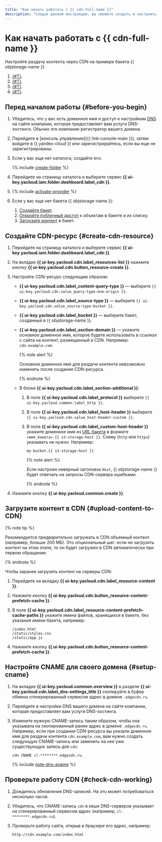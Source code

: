```yaml
---
title: "Как начать работать с {{ cdn-full-name }}"
description: "Следуя данной инструкции, вы сможете создать и настроить CDN-ресурс."
---
```


# Как начать работать с {{ cdn-full-name }}

Настройте раздачу контента через CDN на примере бакета {{ objstorage-name }}:

1. [{#T}](#create-cdn-resource).
1. [{#T}](#upload-content-to-CDN).
1. [{#T}](#setup-cname).
1. [{#T}](#check-cdn-working).

## Перед началом работы {#before-you-begin}

1. Убедитесь, что у вас есть доменное имя и доступ к настройкам [DNS](../glossary/dns.md) на сайте компании, которая предоставляет вам услуги DNS-хостинга. Обычно это компания-регистратор вашего домена.
1. Перейдите в [консоль управления]({{ link-console-main }}), затем войдите в {{ yandex-cloud }} или зарегистрируйтесь, если вы еще не зарегистрированы.
1. Если у вас еще нет каталога, создайте его:

   {% include [create-folder](../_includes/create-folder.md) %}

1. Перейдите на страницу каталога и выберите сервис **{{ ui-key.yacloud.iam.folder.dashboard.label_cdn }}**.
1. {% include [activate-provider](../_includes/cdn/activate-provider.md) %}
1. Если у вас еще нет бакета {{ objstorage-name }}:

   1. [Создайте бакет](../storage/operations/buckets/create.md).
   1. [Откройте публичный доступ](../storage/operations/buckets/bucket-availability.md) к объектам в бакете и их списку.
   1. [Загрузите контент](../storage/operations/objects/upload.md) в бакет.

## Создайте CDN-ресурс {#create-cdn-resource}

1. Перейдите на страницу каталога и выберите сервис **{{ ui-key.yacloud.iam.folder.dashboard.label_cdn }}**.
1. На вкладке **{{ ui-key.yacloud.cdn.label_resources-list }}** нажмите кнопку **{{ ui-key.yacloud.cdn.button_resource-create }}**.
1. Настройте CDN-ресурс следующим образом:

   * **{{ ui-key.yacloud.cdn.label_content-query-type }}** — выберите `{{ ui-key.yacloud.cdn.value_query-type-one-origin }}`.
   * **{{ ui-key.yacloud.cdn.label_source-type }}** — выберите `{{ ui-key.yacloud.cdn.value_source-type-bucket }}`.
   * **{{ ui-key.yacloud.cdn.label_bucket }}** — выберите бакет, созданный в {{ objstorage-name }}.
   * **{{ ui-key.yacloud.cdn.label_section-domain }}** — укажите основное доменное имя, которое будете использовать в ссылках с сайта на контент, размещенный в CDN. Например: `cdn.example.com`.

     {% note alert %}

     Основное доменное имя для раздачи контента невозможно изменить после создания CDN-ресурса.

     {% endnote %}

   * В блоке **{{ ui-key.yacloud.cdn.label_section-additional }}**:

     1. В поле **{{ ui-key.yacloud.cdn.label_protocol }}** выберите `{{ ui-key.yacloud.common.label_http }}`.
     1. В поле **{{ ui-key.yacloud.cdn.label_host-header }}** выберите `{{ ui-key.yacloud.cdn.value_host-header-custom }}`.
     1. В поле **{{ ui-key.yacloud.cdn.label_custom-host-header }}** укажите доменное имя из [URL бакета](../storage/concepts/bucket.md#bucket-url) в формате `<имя_бакета>.{{ s3-storage-host }}`. Схему (`http` или `https`) указывать не нужно. Например:

        ```
        my-bucket.{{ s3-storage-host }}
        ```

        {% note alert %}

        Если настроен неверный заголовок `Host`, {{ objstorage-name }} будет отвечать на запросы CDN-сервера ошибками.

        {% endnote %}

1. Нажмите кнопку **{{ ui-key.yacloud.common.create }}**.

## Загрузите контент в CDN {#upload-content-to-CDN}

{% note tip %}

Рекомендуется предварительно загружать в CDN объемный контент (например, больше 200 МБ). Это опциональный шаг: если не загрузить контент на этом этапе, то он будет загружен в CDN автоматически при первом обращении.

{% endnote %}

Чтобы заранее загрузить контент на серверы CDN:

1. Перейдите на вкладку **{{ ui-key.yacloud.cdn.label_resource-content }}**.
1. Нажмите кнопку **{{ ui-key.yacloud.cdn.button_resource-content-prefetch-cache }}**.
1. В поле **{{ ui-key.yacloud.cdn.label_resource-content-prefetch-cache-paths }}** укажите имена файлов, хранящихся в бакете, без указания имени бакета, например:

    ```text
    /index.html
    /static/styles.css
    /static/app.js
    ```

1. Нажмите кнопку **{{ ui-key.yacloud.cdn.button_resource-content-prefetch-cache }}**.


## Настройте CNAME для своего домена {#setup-cname}

1. На вкладке **{{ ui-key.yacloud.common.overview }}** в разделе **{{ ui-key.yacloud.cdn.label_dns-settings_title }}** скопируйте в буфер обмена сгенерированный сервисом адрес в домене `.edgecdn.ru`.
1. Перейдите в настройки DNS вашего домена на сайте компании, которая предоставляет вам услуги DNS-хостинга.
1. Измените нужную CNAME-запись таким образом, чтобы она указывала на скопированный ранее адрес в домене `.edgecdn.ru`. Например, если при создании CDN-ресурса вы указали доменное имя для раздачи контента `cdn.example.com`, вам нужно создать следующую CNAME-запись или заменить на нее уже существующую запись для `cdn`:

    ```http
    cdn CNAME cl-********.edgecdn.ru.
    ```

    {% include [note-dns-aname](../_includes/cdn/note-dns-aname.md) %}

## Проверьте работу CDN {#check-cdn-working}

1. Дождитесь обновления DNS-записей. На это может потребоваться несколько часов.
1. Убедитесь, что CNAME-запись `cdn` в кеше DNS-серверов указывает на сгенерированный сервисом адрес (например, `cl-********.edgecdn.ru`).
1. Проверьте работу сайта, открыв в браузере его адрес, например:

    ```http
    http://cdn.example.com/index.html
    ```
